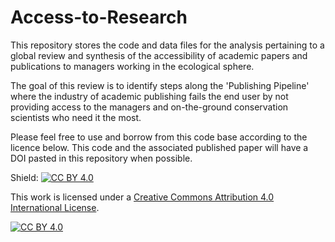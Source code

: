 # Access-to-Research

This repository stores the code and data files for the analysis pertaining to a global review and synthesis of the accessibility of academic papers and publications to managers working in the ecological sphere.

The goal of this review is to identify steps along the 'Publishing Pipeline' where the industry of academic publishing fails the end user by not providing access to the managers and on-the-ground conservation scientists who need it the most. 

Please feel free to use and borrow from this code base according to the licence below. This code and the associated published paper will have a DOI pasted in this repository when possible.

Shield: [![CC BY 4.0][cc-by-shield]][cc-by]

This work is licensed under a
[Creative Commons Attribution 4.0 International License][cc-by].

[![CC BY 4.0][cc-by-image]][cc-by]

[cc-by]: http://creativecommons.org/licenses/by/4.0/
[cc-by-image]: https://i.creativecommons.org/l/by/4.0/88x31.png
[cc-by-shield]: https://img.shields.io/badge/License-CC%20BY%204.0-lightgrey.svg
